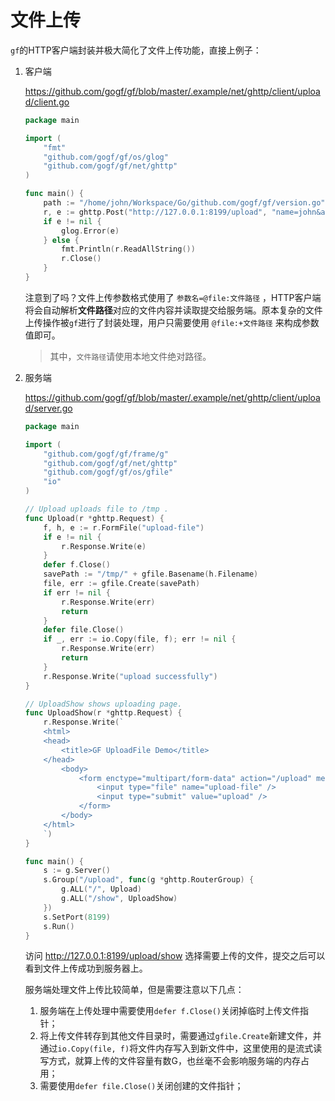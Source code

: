# 文件上传

`gf`的HTTP客户端封装并极大简化了文件上传功能，直接上例子：

1. 客户端

    https://github.com/gogf/gf/blob/master/.example/net/ghttp/client/upload/client.go

    ```go
    package main

    import (
        "fmt"
        "github.com/gogf/gf/os/glog"
        "github.com/gogf/gf/net/ghttp"
    )

    func main() {
        path := "/home/john/Workspace/Go/github.com/gogf/gf/version.go"
        r, e := ghttp.Post("http://127.0.0.1:8199/upload", "name=john&age=18&upload-file=@file:" + path)
        if e != nil {
            glog.Error(e)
        } else {
            fmt.Println(r.ReadAllString())
            r.Close()
        }
    }
    ```

    注意到了吗？文件上传参数格式使用了 `参数名=@file:文件路径` ，HTTP客户端将会自动解析**文件路径**对应的文件内容并读取提交给服务端。原本复杂的文件上传操作被`gf`进行了封装处理，用户只需要使用 `@file:+文件路径` 来构成参数值即可。
    > 其中，`文件路径`请使用本地文件绝对路径。
1. 服务端

    https://github.com/gogf/gf/blob/master/.example/net/ghttp/client/upload/server.go

    ```go
    package main

    import (
        "github.com/gogf/gf/frame/g"
        "github.com/gogf/gf/net/ghttp"
        "github.com/gogf/gf/os/gfile"
        "io"
    )

    // Upload uploads file to /tmp .
    func Upload(r *ghttp.Request) {
        f, h, e := r.FormFile("upload-file")
        if e != nil {
            r.Response.Write(e)
        }
        defer f.Close()
        savePath := "/tmp/" + gfile.Basename(h.Filename)
        file, err := gfile.Create(savePath)
        if err != nil {
            r.Response.Write(err)
            return
        }
        defer file.Close()
        if _, err := io.Copy(file, f); err != nil {
            r.Response.Write(err)
            return
        }
        r.Response.Write("upload successfully")
    }

    // UploadShow shows uploading page.
    func UploadShow(r *ghttp.Request) {
        r.Response.Write(`
        <html>
        <head>
            <title>GF UploadFile Demo</title>
        </head>
            <body>
                <form enctype="multipart/form-data" action="/upload" method="post">
                    <input type="file" name="upload-file" />
                    <input type="submit" value="upload" />
                </form>
            </body>
        </html>
        `)
    }

    func main() {
        s := g.Server()
        s.Group("/upload", func(g *ghttp.RouterGroup) {
            g.ALL("/", Upload)
            g.ALL("/show", UploadShow)
        })
        s.SetPort(8199)
        s.Run()
    }
    ```
    访问  http://127.0.0.1:8199/upload/show  选择需要上传的文件，提交之后可以看到文件上传成功到服务器上。

    服务端处理文件上传比较简单，但是需要注意以下几点：
    1. 服务端在上传处理中需要使用`defer f.Close()`关闭掉临时上传文件指针；
    1. 将上传文件转存到其他文件目录时，需要通过`gfile.Create`新建文件，并通过`io.Copy(file, f)`将文件内存写入到新文件中，这里使用的是流式读写方式，就算上传的文件容量有数G，也丝毫不会影响服务端的内存占用；
    1. 需要使用`defer file.Close()`关闭创建的文件指针；
